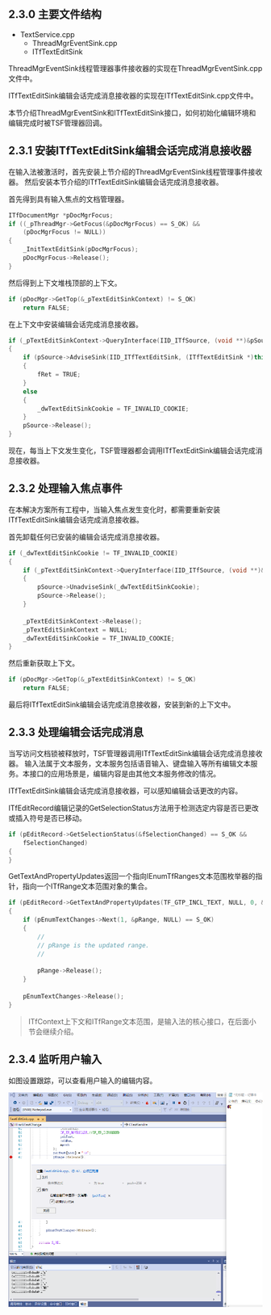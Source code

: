## 2.3.0 主要文件结构

- TextService.cpp
  - ThreadMgrEventSink.cpp
  - ITfTextEditSink

ThreadMgrEventSink线程管理器事件接收器的实现在ThreadMgrEventSink.cpp文件中。

ITfTextEditSink编辑会话完成消息接收器的实现在ITfTextEditSink.cpp文件中。

本节介绍ThreadMgrEventSink和ITfTextEditSink接口，如何初始化编辑环境和编辑完成时被TSF管理器回调。

## 2.3.1 安装ITfTextEditSink编辑会话完成消息接收器

在输入法被激活时，首先安装上节介绍的ThreadMgrEventSink线程管理事件接收器。
然后安装本节介绍的ITfTextEditSink编辑会话完成消息接收器。

首先得到具有输入焦点的文档管理器。

```C++
ITfDocumentMgr *pDocMgrFocus;
if ((_pThreadMgr->GetFocus(&pDocMgrFocus) == S_OK) &&
	(pDocMgrFocus != NULL))
{
	_InitTextEditSink(pDocMgrFocus);
	pDocMgrFocus->Release();
}
```

然后得到上下文堆栈顶部的上下文。

```C++
if (pDocMgr->GetTop(&_pTextEditSinkContext) != S_OK)
	return FALSE;
```

在上下文中安装编辑会话完成消息接收器。

```C++
if (_pTextEditSinkContext->QueryInterface(IID_ITfSource, (void **)&pSource) == S_OK)
{
	if (pSource->AdviseSink(IID_ITfTextEditSink, (ITfTextEditSink *)this, &_dwTextEditSinkCookie) == S_OK)
	{
		fRet = TRUE;
	}
	else
	{
		_dwTextEditSinkCookie = TF_INVALID_COOKIE;
	}
	pSource->Release();
}
```

现在，每当上下文发生变化，TSF管理器都会调用ITfTextEditSink编辑会话完成消息接收器。

## 2.3.2 处理输入焦点事件

在本解决方案所有工程中，当输入焦点发生变化时，都需要重新安装ITfTextEditSink编辑会话完成消息接收器。

首先卸载任何已安装的编辑会话完成消息接收器。

```C++
if (_dwTextEditSinkCookie != TF_INVALID_COOKIE)
{
	if (_pTextEditSinkContext->QueryInterface(IID_ITfSource, (void **)&pSource) == S_OK)
	{
		pSource->UnadviseSink(_dwTextEditSinkCookie);
		pSource->Release();
	}

	_pTextEditSinkContext->Release();
	_pTextEditSinkContext = NULL;
	_dwTextEditSinkCookie = TF_INVALID_COOKIE;
}
```

然后重新获取上下文。

```C++
if (pDocMgr->GetTop(&_pTextEditSinkContext) != S_OK)
	return FALSE;
```

最后将ITfTextEditSink编辑会话完成消息接收器，安装到新的上下文中。

## 2.3.3 处理编辑会话完成消息

当写访问文档锁被释放时，TSF管理器调用ITfTextEditSink编辑会话完成消息接收器。
输入法属于文本服务，文本服务包括语音输入、键盘输入等所有编辑文本服务。本接口的应用场景是，编辑内容是由其他文本服务修改的情况。

ITfTextEditSink编辑会话完成消息接收器，可以感知编辑会话更改的内容。

ITfEditRecord编辑记录的GetSelectionStatus方法用于检测选定内容是否已更改或插入符号是否已移动。

```C++
if (pEditRecord->GetSelectionStatus(&fSelectionChanged) == S_OK &&
	fSelectionChanged)
{
}
```

GetTextAndPropertyUpdates返回一个指向IEnumTfRanges文本范围枚举器的指针，指向一个ITfRange文本范围对象的集合。

```C++
if (pEditRecord->GetTextAndPropertyUpdates(TF_GTP_INCL_TEXT, NULL, 0, &pEnumTextChanges) == S_OK)
{
	if (pEnumTextChanges->Next(1, &pRange, NULL) == S_OK)
	{
		//
		// pRange is the updated range.
		//

		pRange->Release();
	}

	pEnumTextChanges->Release();
}
```

>ITfContext上下文和ITfRange文本范围，是输入法的核心接口，在后面小节会继续介绍。

## 2.3.4 监听用户输入

如图设置跟踪，可以查看用户输入的编辑内容。

![TrackTextChange](img/TrackTextChange.png)